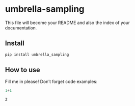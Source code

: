 # umbrella-sampling

<!-- WARNING: THIS FILE WAS AUTOGENERATED! DO NOT EDIT! -->

This file will become your README and also the index of your
documentation.

## Install

``` sh
pip install umbrella_sampling
```

## How to use

Fill me in please! Don’t forget code examples:

``` python
1+1
```

    2
